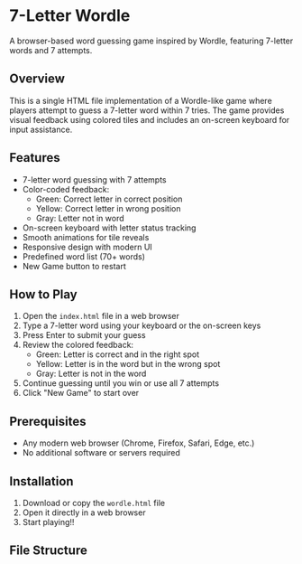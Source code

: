 # 7-Letter Wordle

A browser-based word guessing game inspired by Wordle, featuring 7-letter words and 7 attempts.

## Overview

This is a single HTML file implementation of a Wordle-like game where players attempt to guess a 7-letter word within 7 tries. The game provides visual feedback using colored tiles and includes an on-screen keyboard for input assistance.

## Features

- 7-letter word guessing with 7 attempts
- Color-coded feedback:
  - Green: Correct letter in correct position
  - Yellow: Correct letter in wrong position
  - Gray: Letter not in word
- On-screen keyboard with letter status tracking
- Smooth animations for tile reveals
- Responsive design with modern UI
- Predefined word list (70+ words)
- New Game button to restart

## How to Play

1. Open the `index.html` file in a web browser
2. Type a 7-letter word using your keyboard or the on-screen keys
3. Press Enter to submit your guess
4. Review the colored feedback:
   - Green: Letter is correct and in the right spot
   - Yellow: Letter is in the word but in the wrong spot
   - Gray: Letter is not in the word
5. Continue guessing until you win or use all 7 attempts
6. Click "New Game" to start over

## Prerequisites

- Any modern web browser (Chrome, Firefox, Safari, Edge, etc.)
- No additional software or servers required

## Installation

1. Download or copy the `wordle.html` file
2. Open it directly in a web browser
3. Start playing!!

## File Structure
